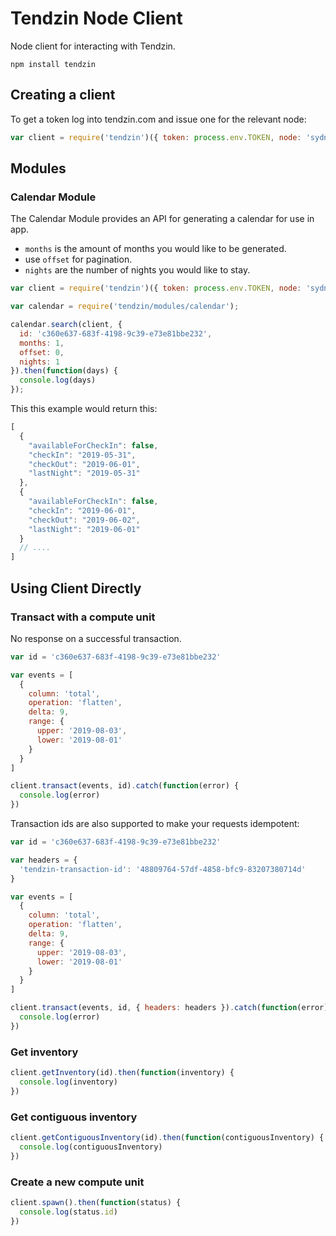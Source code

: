 # Tendzin Node Client

Node client for interacting with Tendzin.

```
npm install tendzin
```

## Creating a client

To get a token log into tendzin.com and issue one for the relevant node:

```js
var client = require('tendzin')({ token: process.env.TOKEN, node: 'sydney' });
```

## Modules

### Calendar Module

The Calendar Module provides an API for generating a calendar for use in app.

* `months` is the amount of months you would like to be generated.
* use `offset` for pagination.
* `nights` are the number of nights you would like to stay.

```js
var client = require('tendzin')({ token: process.env.TOKEN, node: 'sydney' });

var calendar = require('tendzin/modules/calendar');

calendar.search(client, {
  id: 'c360e637-683f-4198-9c39-e73e81bbe232',
  months: 1,
  offset: 0,
  nights: 1
}).then(function(days) {
  console.log(days)
});
```

This this example would return this:

```js
[
  {
    "availableForCheckIn": false,
    "checkIn": "2019-05-31",
    "checkOut": "2019-06-01",
    "lastNight": "2019-05-31"
  },
  {
    "availableForCheckIn": false,
    "checkIn": "2019-06-01",
    "checkOut": "2019-06-02",
    "lastNight": "2019-06-01"
  }
  // ....
]
```

## Using Client Directly

### Transact with a compute unit

No response on a successful transaction.

```js
var id = 'c360e637-683f-4198-9c39-e73e81bbe232'

var events = [
  {
    column: 'total',
    operation: 'flatten',
    delta: 9,
    range: {
      upper: '2019-08-03',
      lower: '2019-08-01'
    }
  }
]

client.transact(events, id).catch(function(error) {
  console.log(error)
})
```

Transaction ids are also supported to make your requests idempotent:

```js
var id = 'c360e637-683f-4198-9c39-e73e81bbe232'

var headers = {
  'tendzin-transaction-id': '48809764-57df-4858-bfc9-83207380714d'
}

var events = [
  {
    column: 'total',
    operation: 'flatten',
    delta: 9,
    range: {
      upper: '2019-08-03',
      lower: '2019-08-01'
    }
  }
]

client.transact(events, id, { headers: headers }).catch(function(error) {
  console.log(error)
})
```

### Get inventory

```js
client.getInventory(id).then(function(inventory) {
  console.log(inventory)
})
```

### Get contiguous inventory

```js
client.getContiguousInventory(id).then(function(contiguousInventory) {
  console.log(contiguousInventory)
})
```

### Create a new compute unit

```js
client.spawn().then(function(status) {
  console.log(status.id)
})
```
